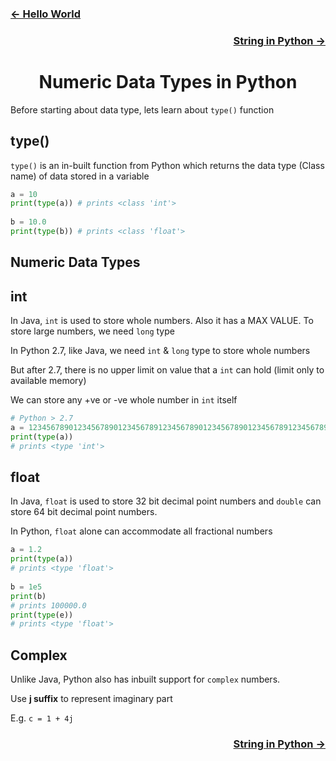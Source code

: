 <h3 align="left"> <a href="https://github.com/iamvickyav/python-for-java-developers/blob/main/1.hello_world_in_python.md"><- Hello World</a></h3>
<h3 align="right"><a href="https://github.com/iamvickyav/python-for-java-developers/blob/main/3.string_in_python.md">String in Python -></a> </h3>
<h1 align="center"> Numeric Data Types in Python </h1>
   
Before starting about data type, lets learn about `type()` function
 
 ## type()
 
`type()` is an in-built function from Python which returns the data type (Class name) of data stored in a variable
  
```python
a = 10
print(type(a)) # prints <class 'int'>
  
b = 10.0
print(type(b)) # prints <class 'float'>
```

## Numeric Data Types

## int
  
In Java, `int` is used to store whole numbers. Also it has a MAX VALUE. To store large numbers, we need `long` type

In Python 2.7, like Java, we need `int` & `long` type to store whole numbers
  
But after 2.7, there is no upper limit on value that a `int` can hold (limit only to available memory)
  
We can store any +ve or -ve whole number in `int` itself 
  
```python
# Python > 2.7
a = 123456789012345678901234567891234567890123456789012345678912345678901234567890123456789
print(type(a))
# prints <type 'int'>
```
   
## float
   
In Java, `float` is used to store 32 bit decimal point numbers and `double` can store 64 bit decimal point numbers.

In Python, `float` alone can accommodate all fractional numbers 
   
```python
a = 1.2
print(type(a))
# prints <type 'float'>
   
b = 1e5
print(b)
# prints 100000.0
print(type(e))
# prints <type 'float'>
```

## Complex
   
Unlike Java, Python also has inbuilt support for `complex` numbers. 

Use **j suffix** to represent imaginary part
  
E.g. `c = 1 + 4j`
   
<h3 align="right"><a href="https://github.com/iamvickyav/python-for-java-developers/blob/main/3.string_in_python.md">String in Python -></a> </h3>
